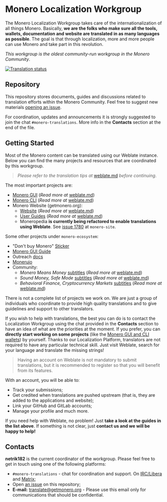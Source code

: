# Monero Localization Workgroup

The Monero Localization Workgroup takes care of the internationalization of all things Monero. Basically, **we are the folks who make sure all the tools, wallets, documentation and website are translated in as many languages as possible**. The goal is that through localization, more and more people can use Monero and take part in this revolution.

*This workgroup is the oldest community-run workgroup in the Monero Community*.

<a href="https://translate.getmonero.org/engage/monero/">
<img src="https://translate.getmonero.org/widgets/monero/-/horizontal-auto.svg" alt="Translation status" />
</a>

## Repository

This repository stores documents, guides and discussions related to translation efforts within the Monero Community. Feel free to suggest new materials [opening an issue](https://github.com/monero-ecosystem/monero-translations/issues/new).

For coordination, updates and announcements it is strongly suggested to join the chat `#monero-translations`. More info in the **Contacts** section at the end of the file.

## Getting Started

Most of the Monero content can be translated using our Weblate instance. Below you can find the many projects and resources that are coordinated by this workgroup.

> *Please refer to the translation tips at* [weblate.md](https://github.com/monero-ecosystem/monero-translations/blob/master/weblate.md) *before continuing*.

The most important projects are:

- [Monero GUI](https://translate.getmonero.org/engage/monero/) (*Read more at* [weblate.md](https://github.com/monero-ecosystem/monero-translations/blob/master/weblate.md))
- [Monero CLI](https://translate.getmonero.org/engage/monero/) (*Read more at* [weblate.md](https://github.com/monero-ecosystem/monero-translations/blob/master/weblate.md))
- Monero Website (getmonero.org):
	- [Website](https://translate.getmonero.org/engage/getmonero/) (*Read more at* [weblate.md](https://github.com/monero-ecosystem/monero-translations/blob/master/weblate.md))
	- [User Guides](https://translate.getmonero.org/engage/getmonero-user-guides/) (*Read more at* [weblate.md](https://github.com/monero-ecosystem/monero-translations/blob/master/weblate.md))
	- Moneropedia **is currently being refactored to enable translations using Weblate**. See [issue 1780](https://github.com/monero-project/monero-site/issues/1780) at `monero-site`.

Some other projects under `monero-ecosystem`:

- "Don't buy Monero" [Sticker](https://github.com/monero-ecosystem/dont-buy-monero-sticker)
- [Monero GUI Guide](https://github.com/monero-ecosystem/monero-GUI-guide#translations)
- Outreach [docs](https://github.com/monero-ecosystem/outreach-docs#translations) 
- [Monerujo](https://github.com/monero-ecosystem/monero-translations/blob/master/translate-monerujo.md)
- Community:
	- *Monero Means Money* [subtitles](https://translate.getmonero.org/engage/community/) (*Read more at* [weblate.md](https://github.com/monero-ecosystem/monero-translations/blob/master/weblate.md))
	- *Sound Money, Safe Mode* [subtitles](https://translate.getmonero.org/engage/community/) (*Read more at* [weblate.md](https://github.com/monero-ecosystem/monero-translations/blob/master/weblate.md))
	- *Behavioral Finance, Cryptocurrency Markets* [subtitles](https://translate.getmonero.org/engage/community/) (*Read more at* [weblate.md](https://github.com/monero-ecosystem/monero-translations/blob/master/weblate.md))

There is not a complete list of projects we work on. We are just a group of individuals who coordinate to provide high quality translations and to give guidelines and support to other translators.

If you wish to help with translations, the best you can do is to contact the Localization Workgroup using the chat provided in the **Contacts** section to have an idea of what are the priorities at the moment. If you prefer, you can **directly start working on some projects** (like the [Monero GUI and CLI wallets](https://translate.getmonero.org/engage/monero/)) by yourself. Thanks to our Localization Platform, translators are not required to have any particular technical skill. Just visit Weblate, search for your language and translate the missing strings!

> Having an account on Weblate is not mandatory to submit translations, but it is recommended to register so that you will benefit from its features.

With an account, you will be able to:

- Track your submissions;
- Get credited when translations are pushed upstream (that is, they are added to the applications and website);
- Link your GitHub and GitLab accounts;
- Manage your profile and much more.
 
If you need help with Weblate, no problem! Just **take a look at the guides in the list above**. If something is not clear, just **contact us and we will be happy to help!**

## Contacts

**netrik182** is the current coordinator of the workgroup. Please feel free to get in touch using one of the following platforms:

- `#monero-translations` - chat for coordination and support. On [IRC/Libera](ircs://irc.libera.chat/#monero-translations) and [Matrix](https://matrix.to/#/!gOsXdgyxhvIygdtBpS:matrix.org?via=matrix.org&via=ejpcmac.net);
- Open [an issue](https://github.com/monero-ecosystem/monero-translations/issues/new) on this repository;
- **E-mail:** [translate@getmonero.org](mailto:translate@getmonero.org) - Please use this email only for communications that should be confidential.
